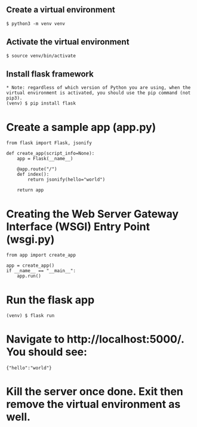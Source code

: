## Create a virtual environment
```
$ python3 -m venv venv
```

## Activate the virtual environment
```
$ source venv/bin/activate
```

## Install flask framework
```
* Note: regardless of which version of Python you are using, when the virtual environment is activated, you should use the pip command (not pip3).
(venv) $ pip install flask
```

# Create a sample app (app.py)
```
from flask import Flask, jsonify

def create_app(script_info=None):
    app = Flask(__name__)

    @app.route("/")
    def index():
        return jsonify(hello="world")

    return app
```

# Creating the Web Server Gateway Interface (WSGI) Entry Point (wsgi.py)
```
from app import create_app

app = create_app()
if __name__ == "__main__":
    app.run()
```

# Run the flask app
```
(venv) $ flask run 
```

# Navigate to http://localhost:5000/. You should see:
```
{"hello":"world"}
```

# Kill the server once done. Exit then remove the virtual environment as well.
